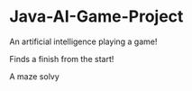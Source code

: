 # Java-AI-Game-Project

An artificial intelligence playing a game!

Finds a finish from the start!

A maze solvу



